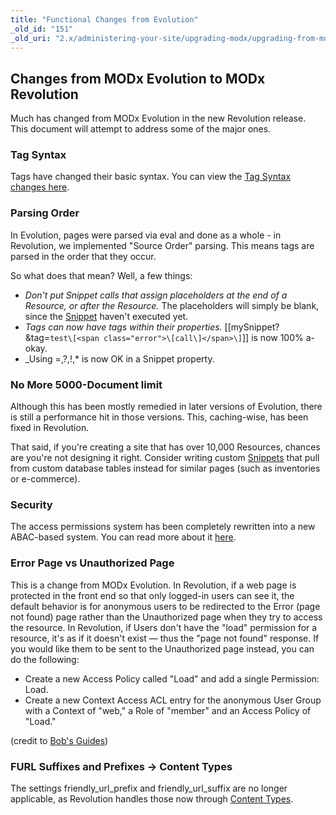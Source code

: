 ```yaml
---
title: "Functional Changes from Evolution"
_old_id: "151"
_old_uri: "2.x/administering-your-site/upgrading-modx/upgrading-from-modx-evolution/functional-changes-from-evolution"
---
```


Changes from MODx Evolution to MODx Revolution
----------------------------------------------

Much has changed from MODx Evolution in the new Revolution release. This document will attempt to address some of the major ones.

### Tag Syntax

Tags have changed their basic syntax. You can view the [Tag Syntax changes here](making-sites-with-modx/tag-syntax "Tag Syntax").

### Parsing Order

In Evolution, pages were parsed via eval and done as a whole - in Revolution, we implemented "Source Order" parsing. This means tags are parsed in the order that they occur.

So what does that mean? Well, a few things:

- _Don't put Snippet calls that assign placeholders at the end of a Resource, or after the Resource._ The placeholders will simply be blank, since the [Snippet](developing-in-modx/basic-development/snippets "Snippets") haven't executed yet.
- _Tags can now have tags within their properties._ \[\[mySnippet? &tag=`test\[<span class="error">\[call\]</span>\]`\]\] is now 100% a-okay.
- \_Using =,?,!,\* is now OK in a Snippet property.

### No More 5000-Document limit

Although this has been mostly remedied in later versions of Evolution, there is still a performance hit in those versions. This, caching-wise, has been fixed in Revolution.

That said, if you're creating a site that has over 10,000 Resources, chances are you're not designing it right. Consider writing custom [Snippets](developing-in-modx/basic-development/snippets "Snippets") that pull from custom database tables instead for similar pages (such as inventories or e-commerce).

### Security

The access permissions system has been completely rewritten into a new ABAC-based system. You can read more about it [here](administering-your-site/security "Security").

### Error Page vs Unauthorized Page

This is a change from MODx Evolution. In Revolution, if a web page is protected in the front end so that only logged-in users can see it, the default behavior is for anonymous users to be redirected to the Error (page not found) page rather than the Unauthorized page when they try to access the resource. In Revolution, if Users don't have the "load" permission for a resource, it's as if it doesn't exist — thus the "page not found" response. If you would like them to be sent to the Unauthorized page instead, you can do the following:

- Create a new Access Policy called "Load" and add a single Permission: Load.
- Create a new Context Access ACL entry for the anonymous User Group with a Context of "web," a Role of "member" and an Access Policy of "Load."

(credit to [Bob's Guides](http://bobsguides.com/revolution-permissions.html))

### FURL Suffixes and Prefixes -> Content Types

The settings friendly\_url\_prefix and friendly\_url\_suffix are no longer applicable, as Revolution handles those now through [Content Types](making-sites-with-modx/structuring-your-site/resources/content-types "Content Types").